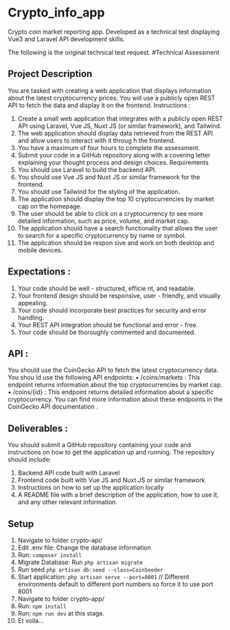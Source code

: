 # Crypto_info_app
Crypto coin market reporting app.  Developed as a technical test displaying Vue3 and Laravel API development skills.

The following is the original technical test request.
#Technical Assessment
## Project Description
You are tasked with creating a web application that displays	information about the latest 
cryptocurrency prices. You will use a publicly open REST API to fetch the data and display it 
on the frontend.
Instructions	:
1. Create a small web application that integrates with a publicly open REST API using 
Laravel, Vue JS, Nuxt JS (or similar framework), and Tailwind.
2. The web application should display data retrieved from the REST API and allow users 
to interact with it throug	h the frontend.
3. You have a maximum of four hours to complete the assessment.
4. Submit your code in a GitHub repository along with a covering letter explaining your 
thought process and design choices.
Requirements
1. You should use Laravel to build the backend API.
2. You should use Vue JS and Nuxt JS or similar framework for the frontend.
3. You should use Tailwind for the styling of the application.
4. The application should display the top 10 cryptocurrencies by market cap on the 
homepage.
5. The user should be able to click 	on a cryptocurrency to see more detailed 
information, such as price, volume, and market cap.
6. The application should have a search functionality that allows the user to search for 
a specific cryptocurrency by name or symbol.
7. The application should be respon	sive and work on both desktop and mobile devices.
## Expectations	:
1. Your code should be well	- structured, efficie	nt, and readable.
2. Your frontend design should be responsive, user	- friendly, and visually appealing.
3. Your code should incorporate best practices for security and error handling.
4. Your REST API integration should be functional and error	- free.
5. Your code should	be thoroughly commented and documented.​
## API :
You should use the 	CoinGecko API	to fetch the latest cryptocurrency data.
You shou ld use the following API endpoints:
• /coins/markets	: This endpoint returns information about the top cryptocurrencies by 
market cap.
• /coins/{id}	: This endpoint returns detailed information about a specific 
cryptocurrency.
You can find more information about these endpoints in the 	CoinGecko API documentation	.
## Deliverables	:
You should submit a GitHub repository containing your code and instructions 	on how to get 
the application up and running. The repository should include:
1. Backend API code built with Laravel
2. Frontend code built with Vue JS and Nuxt JS or similar framework
3. Instructions on how to set up the application locally
4. A README file with a brief description of the application, how to use it, and any 
other relevant information.

## Setup
1. Navigate to folder crypto-api/
2. Edit .env file: Change the database information
3. Run: `composer install`
4. Migrate Database: Run `php artisan migrate`
5. Run seed `php artisan db:seed --class=CoinSeeder`
6. Start application: `php artisan serve --port=8001` // Different environments default to different port numbers so force it to use port 8001
7. Navigate to folder crypto-app/
8. Run: `npm install`
9. Run: `npm run dev` at this stage.
10. Et voila...



